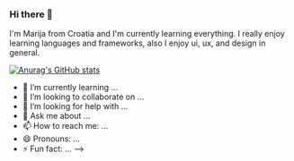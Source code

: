 ### Hi there 👋

I'm Marija from Croatia and I'm currently learning everything.
I really enjoy learning languages and frameworks, also I enjoy ui, ux, and design in general.

[![Anurag's GitHub stats](https://github-readme-stats.vercel.app/api?username=mkasal)](https://github.com/anuraghazra/github-readme-stats)


- 🌱 I’m currently learning ...
- 👯 I’m looking to collaborate on ...
- 🤔 I’m looking for help with ...
- 💬 Ask me about ...
- 📫 How to reach me: ...
- 😄 Pronouns: ...
- ⚡ Fun fact: ...
-->
